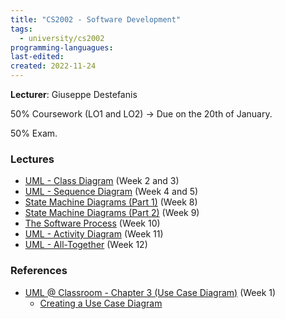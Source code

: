 ```yaml
---
title: "CS2002 - Software Development"
tags:
  - university/cs2002
programming-languagues:
last-edited:
created: 2022-11-24
---
```

**Lecturer**: Giuseppe Destefanis

50% Coursework (LO1 and LO2) -> Due on the 20th of January.

50% Exam.

### Lectures
- [UML - Class Diagram](notes/university/uml-class-diagram.md) (Week 2 and 3)
- [UML - Sequence Diagram](notes/university/uml-sequence-diagram.md) (Week 4 and 5)
- [State Machine Diagrams (Part 1)](notes/university/state-machine-diagrams-part1.md) (Week 8)
- [State Machine Diagrams (Part 2)](notes/university/state-machine-diagrams-part2.md) (Week 9)
- [The Software Process](notes/university/the-software-process.md) (Week 10)
- [UML - Activity Diagram](notes/university/uml-activity-diagram.md) (Week 11)
- [UML - All-Together](notes/university/uml-all-together.md) (Week 12)

### References
- [UML @ Classroom - Chapter 3 (Use Case Diagram)](notes/university/uml-classroom-chap3.md) (Week 1)
    - [Creating a Use Case Diagram](notes/university/creating-a-use-case-diagram.md)